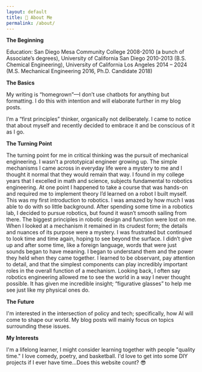 ```yaml
---
layout: default
title: 👋 About Me
permalink: /about/
---
```




**The Beginning**

<!--A would-be graduate of high school in 2001, but that didn’t happen (no high school diploma, no GED). Took some time to find myself. 
Ended up at San Diego Mesa Community College 2008-2010 (a bunch of Associate’s degrees), University of California San Diego 2010-2013 
(B.S. Chemical Engineering), University of California Los Angeles 2014 – present (M.S. Mechanical Engineering 2016, Ph.D. Candidate 2018).-->

Education: San Diego Mesa Community College 2008-2010 (a bunch of Associate’s degrees), University of California San Diego 2010-2013 
(B.S. Chemical Engineering), University of California Los Angeles 2014 – 2024 (M.S. Mechanical Engineering 2016, Ph.D. Candidate 2018)


**The Basics**

My writing is “homegrown”—I don’t use chatbots for anything but formatting. I do this with intention and will elaborate further in my blog posts. 

I’m a “first principles” thinker, organically not deliberately. I came to notice that about myself and recently decided to embrace it and be conscious of it as I go.

**The Turning Point**

The turning point for me in critical thinking was the pursuit of mechanical engineering. I wasn’t a prototypical engineer growing up. The simple mechanisms I came 
across in everyday life were a mystery to me and I thought it normal that they would remain that way. I found in my college years that I excelled in math and science,
subjects fundamental to robotics engineering. At one point I happened to take a course that was hands-on and required me to implement theory I’d learned on a robot I built myself. 
This was my first introduction to robotics. I was amazed by how much I was able to do with so little background. After spending some time in a robotics lab, I decided to pursue robotics,
but found it wasn’t smooth sailing from there. The biggest principles in robotic design and function were lost on me. When I looked at a mechanism it remained in its crudest form; the details 
and nuances of its purpose were a mystery. I was frustrated but continued to look time and time again, hoping to see beyond the surface. I didn’t give up and after some time, like a foreign language, 
words that were just sounds began to have meaning. I began to understand them and the power they held when they came together. I learned to be observant, pay attention to detail, 
and that the simplest components can play incredibly important roles in the overall function of a mechanism. Looking back, I often say robotics engineering allowed me to see the world in a way I never thought possible. It has given me incredible insight; 
“figurative glasses” to help me see just like my physical ones do.

**The Future**

<!--The transparency with respect to my background has the purpose of relating my unique value proposition and nothing more. In my life there are many things I’ve come across 
that I’ve been dissatisfied with, and others I may be apathetic or indifferent towards. It is with these unique perspectives that together we may serve as many people as possible. -->

I'm interested in the intersection of policy and tech; specifically, how AI will come to shape our world. My blog posts will mainly focus on topics surrounding these issues.

**My Interests**

I'm a lifelong learner, I might consider learning together with people "quality time." I love comedy, poetry, and basketball. I'd love to get into some DIY projects if I ever have time...Does this website count? 😎